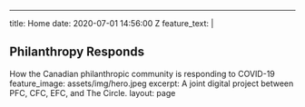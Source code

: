 ---
title: Home
date: 2020-07-01 14:56:00 Z
feature_text: |
  ## Philanthropy Responds
  How the Canadian philanthropic community is responding to COVID-19
feature_image: assets/img/hero.jpeg
excerpt: A joint digital project between PFC, CFC, EFC, and The Circle.
layout: page
